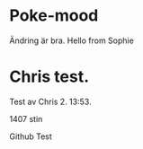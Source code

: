# Poke-mood
Ändring är bra. 
Hello from Sophie
# Chris test. 
Test av Chris 2. 13:53. 

1407 stin



Github Test

